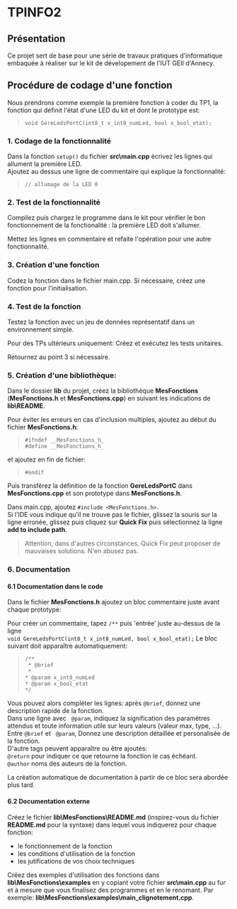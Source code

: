 # TPINFO2

## Présentation

Ce projet sert de base pour une série de travaux pratiques d'informatique embaquée à réaliser sur le kit de dévelopement de l'IUT GEII d'Annecy.

## Procédure de codage d'une fonction

Nous prendrons comme exemple la première fonction à coder du TP1, la fonction qui définit l'état d'une LED du kit et dont le prototype est:

> `void GereLedsPortC(int8_t x_int8_numLed, bool x_bool_etat);`

### 1. Codage de la fonctionnalité

Dans la fonction `setup()` du fichier **src\main.cpp** écrivez les lignes qui allument la première LED.  
Ajoutez au dessus une ligne de commentaire qui explique la fonctionnalité:

> `// allumage de la LED 0`

### 2. Test de la fonctionnalité

Compilez puis chargez le programme dans le kit pour vérifier le bon fonctionnement de la fonctionalité : la première LED doit s'allumer.

Mettez les lignes en commentaire et refaite l'opération pour une autre fonctionnalité.

### 3. Création d'une fonction

Codez la fonction dans le fichier main.cpp. Si nécessaire, créez une fonction pour l'initialisation.

### 4. Test de la fonction

Testez la fonction avec un jeu de données représentatif dans un environnement simple.

Pour des TPs ultérieurs uniquement: Créez et exécutez les tests unitaires.

Retournez au point 3 si nécessaire.

### 5. Création d'une bibliothèque:

Dans le dossier **lib** du projet, créez la bibliothèque **MesFonctions** (**MesFonctions.h** et **MesFonctions.cpp**) en suivant les indications de **lib\README**.  

Pour éviter les erreurs en cas d'inclusion multiples, ajoutez au début du fichier **MesFonctions.h**:  

> `#ifndef __MesFonctions_h_`  
> `#define __MesFonctions_h_` 

et ajoutez en fin de fichier:

> `#endif`

Puis transférez la définition de la fonction **GereLedsPortC** dans **MesFonctions.cpp** et son prototype dans **MesFonctions.h**. 

Dans main.cpp, ajoutez `#include <MesFonctions.h>`.  
Si l'IDE vous indique qu'il ne trouve pas le fichier, glissez la souris sur la ligne erronée, glissez puis cliquez sur **Quick Fix** puis sélectionnez la ligne **add to include path**.

> Attention, dans d'autres circonstances, Quick Fix peut proposer de mauvaises solutions. N'en abusez pas.

### 6. Documentation

#### 6.1 Documentation dans le code

Dans le fichier **MesFonctions.h** ajoutez un bloc commentaire juste avant chaque prototype:

Pour créer un commentaire, tapez `/**` puis 'entrée' juste au-dessus de la ligne  
`void GereLedsPortC(int8_t x_int8_numLed, bool x_bool_etat);`
Le bloc suivant doit apparaître automatiquement:

> `/**`  
> ` * @brief`  
> ` *`  
> `* @param x_int8_numLed `  
> `* @param x_bool_etat `  
> `*/`

Vous pouvez alors compléter les lignes:
après `@brief`, donnez une description rapide de la fonction.  
Dans une ligne avec ` @param`, indiquez la signification des paramètres attendus et toute information utile sur leurs valeurs (valeur max, type, ...).
Entre `@brief` et ` @param`, Donnez une description détaillée et personalisée de la fonction.  
D'autre tags peuvent apparaître ou être ajoutés:  
`@return` pour indiquer ce que retourne la fonction le cas échéant.  
`@author` noms des auteurs de la fonction.

La création automatique de documentation à partir de ce bloc sera abordée plus tard.

#### 6.2 Documentation externe

Créez le fichier **lib\MesFonctions\README.md** (inspirez-vous du fichier **README.md** pour la syntaxe) dans lequel vous indiquerez pour chaque fonction:

* le fonctionnement de la fonction
* les conditions d'utilisation de la fonction
* les jutifications de vos choix techniques

Créez des exemples d'utilisation des fonctions dans **lib\MesFonctions\examples** en y copiant votre fichier **src\main.cpp** au fur et à mesure que vous finalisez des programmes et en le renomant. Par exemple: **lib\MesFonctions\examples\main_clignotement.cpp**.
